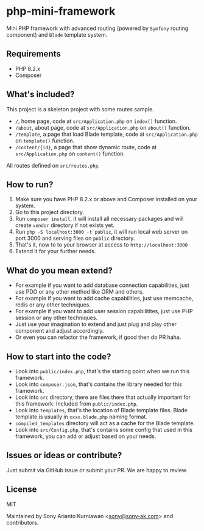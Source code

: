 # php-mini-framework
Mini PHP framework with advanced routing (powered by `Symfony` routing component) and `Blade` template system.

## Requirements
- PHP 8.2.x
- Composer

## What's included?

This project is a skeleton project with some routes sample.

- `/`, home page, code at `src/Application.php` on `index()` function.
- `/about`, about page, code at `src/Application.php` on `about()` function.
- `/template`, a page that load Blade template, code at `src/Application.php` on `template()` function.
- `/content/{id}`, a page that show dynamic route, code at `src/Application.php` on `content()` function.

All routes defined on `src/routes.php`.

## How to run?

1. Make sure you have PHP 8.2.x or above and Composer installed on your system.
2. Go to this project directory.
3. Run `composer install`, it will install all necessary packages and will create `vendor` directory if not exists yet.
4. Run `php -S localhost:3000 -t public`, it will run local web server on port 3000 and serving files on `public` directory.
5. That's it, now to to your browser at access to `http://localhost:3000`
6. Extend it for your further needs.

## What do you mean extend?

- For example if you want to add database connection capabilities, just use PDO or any other method like ORM and others.
- For example if you want to add cache capabilities, just use memcache, redis or any other techniques.
- For example if you want to add user session capabilitites, just use PHP session or any other techniques.
- Just use your imagination to extend and just plug and play other component and adjust accordingly.
- Or even you can refactor the framework, if good then do PR haha.

## How to start into the code?

- Look into `public/index.php`, that's the starting point when we run this framework.
- Look into `composer.json`, that's contains the library needed for this framework.
- Look into `src` directory, there are files there that actually important for this framework. Included from `public/index.php`.
- Look into `templates`, that's the location of Blade template files. Blade template is usually in `xxxx.blade.php` naming format.
- `compiled_templates` directory will act as a cache for the Blade template.
- Look into `src/Config.php`, that's contains some config that used in this framework, you can add or adjust based on your needs.

## Issues or ideas or contribute?

Just submit via GitHub issue or submit your PR. We are happy to review.

## License

MIT

Maintained by Sony Arianto Kurniawan <<sony@sony-ak.com>> and contributors.
